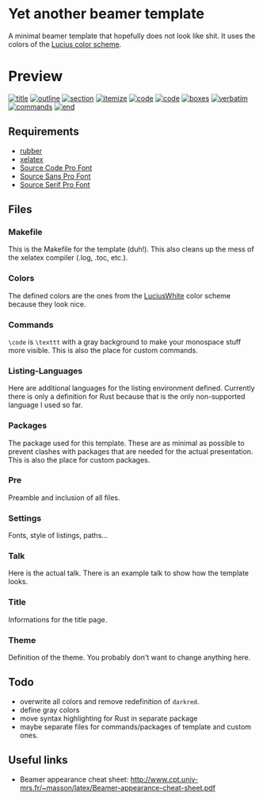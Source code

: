 # Yet another beamer template
A minimal beamer template that hopefully does not look like shit. It uses the
colors of the [Lucius color scheme](https://github.com/jonathanfilip/lucius).

# Preview
[![title][title-thumb]][title]
[![outline][outline-thumb]][outline]
[![section][section-thumb]][section]
[![itemize][itemize-thumb]][itemize]
[![code][code1-thumb]][code1]
[![code][code2-thumb]][code2]
[![boxes][boxes-thumb]][boxes]
[![verbatim][verbatim-thumb]][verbatim]
[![commands][commands-thumb]][commands]
[![end][end-thumb]][end]

## Requirements
- [rubber](https://github.com/petrhosek/rubber)
- [xelatex](http://xetex.sourceforge.net/)
- [Source Code Pro Font](https://github.com/adobe-fonts/source-code-pro)
- [Source Sans Pro Font](https://github.com/adobe-fonts/source-sans-pro)
- [Source Serif Pro Font](https://github.com/adobe-fonts/source-serif-pro)

## Files

### Makefile
This is the Makefile for the template (duh!). This also cleans up the mess of
the xelatex compiler (.log, .toc, etc.).

### Colors
The defined colors are the ones from the
[LuciusWhite](https://github.com/jonathanfilip/lucius) color scheme because they
look nice.

### Commands
`\code` is `\texttt` with a gray background to make your monospace stuff more
visible.
This is also the place for custom commands.

### Listing-Languages
Here are additional languages for the listing environment defined. Currently
there is only a definition for Rust because that is the only non-supported
language I used so far.

### Packages
The package used for this template. These are as minimal as possible to prevent
clashes with packages that are needed for the actual presentation. This is also
the place for custom packages.

### Pre
Preamble and inclusion of all files.

### Settings
Fonts, style of listings, paths...

### Talk
Here is the actual talk. There is an example talk to show how the template
looks.

### Title
Informations for the title page.

### Theme
Definition of the theme. You probably don't want to change anything here.

## Todo
- overwrite all colors and remove redefinition of `darkred`.
- define gray colors
- move syntax highlighting for Rust in separate package
- maybe separate files for commands/packages of template and custom ones.

## Useful links
- Beamer appearance cheat sheet:
  <http://www.cpt.univ-mrs.fr/~masson/latex/Beamer-appearance-cheat-sheet.pdf>

[title-thumb]: https://user-images.githubusercontent.com/831282/26878652-7ac9103e-4b8e-11e7-9ea2-e1009fc25d39.png
[outline-thumb]: https://user-images.githubusercontent.com/831282/26878654-7acb01a0-4b8e-11e7-9996-2413284dc0b7.png
[section-thumb]: https://user-images.githubusercontent.com/831282/26878657-7adba212-4b8e-11e7-8ee4-49190489de30.png
[itemize-thumb]: https://user-images.githubusercontent.com/831282/26878656-7adb6522-4b8e-11e7-9cdb-2fb8dad7e53a.png
[code1-thumb]: https://user-images.githubusercontent.com/831282/26878660-7ae536b0-4b8e-11e7-81ab-f64fb0c87def.png
[code2-thumb]: https://user-images.githubusercontent.com/831282/26878659-7ae2473e-4b8e-11e7-977c-056fa8317958.png
[boxes-thumb]: https://user-images.githubusercontent.com/831282/26878658-7ae1d196-4b8e-11e7-8744-8c2acb968a9f.png
[verbatim-thumb]: https://user-images.githubusercontent.com/831282/26878661-7ae84058-4b8e-11e7-950d-0aee99971a8c.png
[commands-thumb]: https://user-images.githubusercontent.com/831282/26878662-7af24ca6-4b8e-11e7-9cee-f198062185cb.png
[end-thumb]: https://user-images.githubusercontent.com/831282/26878663-7af810d2-4b8e-11e7-9cea-695f8efc6262.png

[title]: https://user-images.githubusercontent.com/831282/26878645-7aac26d6-4b8e-11e7-8991-0f020a0d746b.png
[outline]: https://user-images.githubusercontent.com/831282/26878646-7aae1ee6-4b8e-11e7-809f-c6058fdf634d.png
[section]: https://user-images.githubusercontent.com/831282/26878644-7aaab71a-4b8e-11e7-828a-9298e8f37f92.png
[itemize]: https://user-images.githubusercontent.com/831282/26878648-7ab19346-4b8e-11e7-9eb6-6c7ab5fcbacd.png
[code1]: https://user-images.githubusercontent.com/831282/26878647-7aaf755c-4b8e-11e7-9119-706e17b7e608.png
[code2]: https://user-images.githubusercontent.com/831282/26878649-7ab3aa28-4b8e-11e7-92d0-ac4c55da3532.png
[boxes]: https://user-images.githubusercontent.com/831282/26878651-7ac2684c-4b8e-11e7-8f7b-5a1bc7df874f.png
[verbatim]: https://user-images.githubusercontent.com/831282/26878650-7ac25f00-4b8e-11e7-879e-81eb302e08f3.png
[commands]: https://user-images.githubusercontent.com/831282/26878655-7acb2c7a-4b8e-11e7-8477-d8b9e905dc1e.png
[end]: https://user-images.githubusercontent.com/831282/26878653-7aca3054-4b8e-11e7-9e84-7ad3285f9b4f.png
